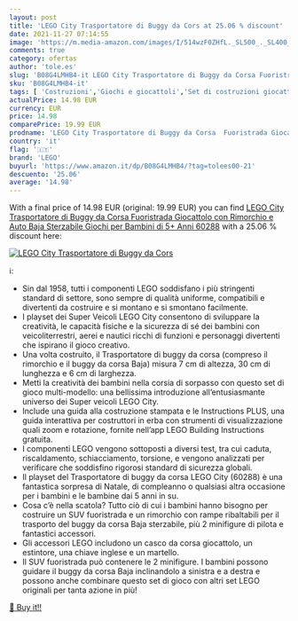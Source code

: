```yaml
---
layout: post
title: 'LEGO City Trasportatore di Buggy da Cors at 25.06 % discount'
date: 2021-11-27 07:14:55
image: 'https://m.media-amazon.com/images/I/514wzF0ZHfL._SL500_._SL400_.jpg'
comments: true
category: ofertas
author: 'tole.es'
slug: 'B08G4LMHB4-it LEGO City Trasportatore di Buggy da Corsa Fuoristrada...'
sku: 'B08G4LMHB4-it'
tags: [ 'Costruzioni','Giochi e giocattoli','Set di costruzioni giocattolo','lego', ]
actualPrice: 14.98 EUR
currency: EUR
price: 14.98
comparePrice: 19.99 EUR
prodname: 'LEGO City Trasportatore di Buggy da Corsa  Fuoristrada Giocattolo con Rimorchio e Auto Baja Sterzabile  Giochi per Bambini di 5+ Anni  60288'
country: 'it'
flag: '🇮🇹'
brand: 'LEGO'
buyurl: 'https://www.amazon.it/dp/B08G4LMHB4/?tag=tolees00-21'
descuento: '25.06'
average: '14.98'
---
```


With a final price of 14.98 EUR (original: 19.99 EUR) you can find [LEGO City Trasportatore di Buggy da Corsa  Fuoristrada Giocattolo con Rimorchio e Auto Baja Sterzabile  Giochi per Bambini di 5+ Anni  60288](https://www.amazon.it/dp/B08G4LMHB4/?tag=tolees00-21) with a  25.06 % discount here:

[![LEGO City Trasportatore di Buggy da Cors](https://m.media-amazon.com/images/I/514wzF0ZHfL._SL500_._SL400_.jpg)](https://www.amazon.it/dp/B08G4LMHB4/?tag=tolees00-21)

ℹ️:

- Sin dal 1958, tutti i componenti LEGO soddisfano i più stringenti standard di settore, sono sempre di qualità uniforme, compatibili e divertenti da costruire e si montano e si smontano facilmente.
- I playset dei Super Veicoli LEGO City consentono di sviluppare la creatività, le capacità fisiche e la sicurezza di sé dei bambini con veicoliterrestri, aerei e nautici ricchi di funzioni e personaggi divertenti che ispirano il gioco creativo.
- Una volta costruito, il Trasportatore di buggy da corsa (compreso il rimorchio e il buggy da corsa Baja) misura 7 cm di altezza, 30 cm di lunghezza e 6 cm di larghezza.
- Metti la creatività dei bambini nella corsia di sorpasso con questo set di gioco multi-modello: una bellissima introduzione all’entusiasmante universo dei Super veicoli LEGO City.
- Include una guida alla costruzione stampata e le Instructions PLUS, una guida interattiva per costruttori in erba con strumenti di visualizzazione quali zoom e rotazione, fornite nell’app LEGO Building Instructions gratuita.
- I componenti LEGO vengono sottoposti a diversi test, tra cui caduta, riscaldamento, schiacciamento, torsione, e vengono analizzati per verificare che soddisfino rigorosi standard di sicurezza globali.
- Il playset del Trasportatore di buggy da corsa LEGO City (60288) è una fantastica sorpresa di Natale, di compleanno o qualsiasi altra occasione per i bambini e le bambine dai 5 anni in su.
- Cosa c’è nella scatola? Tutto ciò di cui i bambini hanno bisogno per costruire un SUV fuoristrada e un rimorchio con rampe ribaltabili per il trasporto del buggy da corsa Baja sterzabile, più 2 minifigure di pilota e fantastici accessori.
- Gli accessori LEGO includono un casco da corsa giocattolo, un estintore, una chiave inglese e un martello.
- Il SUV fuoristrada può contenere le 2 minifigure. I bambini possono guidare il buggy da corsa Baja inclinandolo a sinistra e a destra e possono anche combinare questo set di gioco con altri set LEGO originali per tanta azione in più!

[🛒 Buy it!!](https://www.amazon.it/dp/B08G4LMHB4/?tag=tolees00-21)

